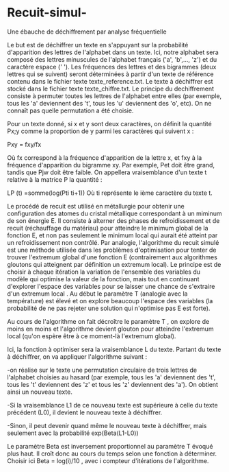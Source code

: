 # Recuit-simul-
Une ébauche de déchiffrement par analyse fréquentielle

Le but est de déchiffrer un texte en s'appuyant sur la probabilité d'apparition des lettres de l'alphabet dans un texte. 
Ici, notre alphabet sera composé des lettres minuscules de l'alphabet français ('a', 'b',..., 'z') et du caractère espace (' '). 
Les fréquences des lettres et des bigrammes (deux lettres qui se suivent) seront déterminées à partir d'un texte de référence contenu dans le fichier texte texte_reference.txt.
Le texte à déchiffrer est stocké dans le fichier texte texte_chiffre.txt. Le principe du dechiffrement
consiste à permuter toutes les lettres de l'alphabet entre elles (par exemple, tous les 'a' deviennent des 't', tous les 'u' deviennent des 'o', etc). On ne connaît pas quelle permutation a été choisie. 


Pour un texte donné, si x et y sont deux caractères, on définit la quantité Px;y comme la proportion de y parmi les caractères qui suivent x : 

Pxy = fxy/fx

Où fx correspond à la fréquence d'apparition de la lettre x, et fxy à la fréquence d'apparition du
bigramme xy. Par exemple, Pet doit être grand, tandis que Pjw doit être faible. 
On appellera vraisemblance d'un texte t relative à la matrice P la quantité : 

LP (t) =somme(log(Pti ti+1))
Où ti représente le ième caractère du texte t. 


Le procédé de recuit est utilisé en métallurgie pour obtenir une configuration des atomes du cristal métallique correspondant à un miminum de son énergie E. 
Il consiste à alterner des phases de refroidissement et de recuit (réchauffage du matériau) pour atteindre le minimum global de la fonction E, et non pas seulement le minimum local qui aurait été atteint par un refroidissement non contrôlé. 
Par analogie, l'algorithme du recuit simulé est une méthode utilisée dans les problèmes d'optimisation pour tenter de trouver l'extremum global d'une fonction E (contrairement aux algorithmes
gloutons qui atteignent par définition un extremum local). Le principe est de choisir à chaque itération la variation de l'ensemble des variables du modèle qui optimise la valeur de la fonction, mais tout en continuant d'explorer l'espace des variables pour se laisser une chance de s'extraire
d'un extremum local . Au début le paramètre T (analogie avec la température) est élevé et on explore beaucoup l'espace
des variables (la probabilité de ne pas rejeter une solution qui n'optimise pas E est forte).

Au cours de l'algorithme on fait décroître le paramètre T , on explore de moins en moins et l'algorithme
devient glouton pour atteindre l'extremum local (qu'on espère être à ce moment-là l'extremum
global).

Ici, la fonction à optimiser sera la vraisemblance L du texte. 
Partant du texte à déchiffrer, on va
appliquer l'algorithme suivant : 

-on réalise sur le texte une permutation circulaire de trois lettres de l'alphabet choisies au
hasard (par exemple, tous les 'a' deviennent des 't', tous les 't' deviennent des 'z' et
tous les 'z' deviennent des 'a'). 
On obtient ainsi un nouveau texte. 

-Si la vraisemblance L1 de ce nouveau texte est supérieure à celle du texte précédent (L0),
il devient le nouveau texte à déchiffrer. 

-Sinon, il peut devenir quand même le nouveau texte à déchiffrer, mais seulement avec la
probabilité exp(Beta(L1-L0))

Le paramètre Beta est inversement proportionnel au paramètre T évoqué plus haut. Il
croît donc au cours du temps selon une fonction à déterminer. Choisir ici Beta = log(i)/10
, avec i compteur d'itérations de l'algorithme.
